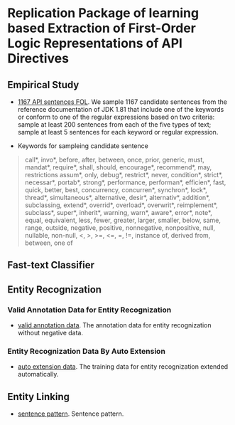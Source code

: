 # Replication Package of learning based Extraction of First-Order Logic Representations of API Directives

## Empirical Study

- [1167 API sentences FOL](https://github.com/APIDirective/APIDirective.github.io/blob/master/empirical_research/empirical_research_FOL.xlsx). We sample 1167 candidate sentences from the reference documentation of JDK 1.81 that include one of the keywords or conform to one of the regular expressions based on two criteria: sample at least 200 sentences from each of the five types of text; sample at least 5 sentences for each keyword or regular expression. 

- Keywords for sampleing candidate sentence
> call*, invo*, before, after, between, once, prior, generic, must, mandat*, require*, shall, should, encourage*, recommend*, may, restrictions assum*, only, debug*, restrict*, never, condition*, strict*, necessar*, portab*, strong*, performance, performan*, efficien*, fast, quick, better, best, concurrency, concurren*, synchron*, lock*, thread*, simultaneous*, alternative, desir*, alternativ*, addition*, subclassing, extend*, overrid*, overload*, overwrit*, reimplement*, subclass*, super*, inherit*, warning, warn*, aware*, error*, note*, equal, equivalent, less, fewer, greater, larger, smaller, below, same, range, outside, negative, positive, nonnegative, nonpositive, null, nullable, non-null, <, >, >=, <=, =, !=, instance of, derived from, between, one of

## Fast-text Classifier 

## Entity Recognization

  ### Valid Annotation Data for Entity Recognization 
  - [valid annotation data](https://github.com/APIDirective/APIDirective.github.io/blob/master/entity_recognization/valid.json). The annotation data for entity recognization without negative data. 

  ### Entity Recognization Data By Auto Extension
  - [auto extension data](https://github.com/APIDirective/APIDirective.github.io/blob/master/entity_recognization/train_data.json). The training data for entity recognization extended automatically. 

## Entity Linking
- [sentence pattern](https://github.com/APIDirective/APIDirective.github.io/blob/master/entity_linking/sentence_pattern.xlsx). Sentence pattern. 
